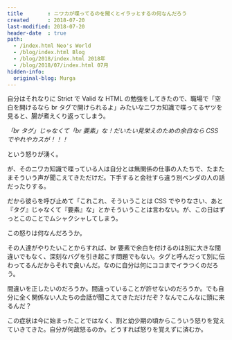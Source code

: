 ```yaml
---
title        : ニワカが喋ってるのを聞くとイラッとするの何なんだろう
created      : 2018-07-20
last-modified: 2018-07-20
header-date  : true
path:
  - /index.html Neo's World
  - /blog/index.html Blog
  - /blog/2018/index.html 2018年
  - /blog/2018/07/index.html 07月
hidden-info:
  original-blog: Murga
---
```


自分はそれなりに Strict で Valid な HTML の勉強をしてきたので、職場で「空白を開けるなら br タグで開けられるよ」みたいなニワカ知識で喋ってるヤツを見ると、腸が煮えくり返ってしまう。

*「br タグ」じゃなくて「br 要素」な！だいたい見栄えのための余白なら CSS でやれやカスが！！！*

という怒りが湧く。

が、そのニワカ知識で喋っている人は自分とは無関係の仕事の人たちで、たまたまそういう声が聞こえてきただけだ。下手すると会社すら違う別ベンダの人の話だったりする。

だから彼らを呼び止めて「これこれ、そういうことは CSS でやりなさい、あと『タグ』じゃなくて『要素』な」とかそういうことは言わない。が、この日はずっとこのことでムシャクシャしてしまう。

この怒りは何なんだろうか。

その人達がやりたいことからすれば、br 要素で余白を付けるのは別に大きな間違いでもなく、深刻なバグを引き起こす問題でもない。タグと呼んだって別に伝わってるんだからそれで良いんだ。なのに自分は何にココまでイラつくのだろう。

間違いを正したいのだろうか。間違っていることが許せないのだろうか。でも自分に全く関係ない人たちの会話が聞こえてきただけだぞ？なんでこんなに頭に来るんだ？

この症状は今に始まったことではなく、割と幼少期の頃からこういう怒りを覚えていきてきた。自分が何故怒るのか。どうすれば怒りを覚えずに済むか。
